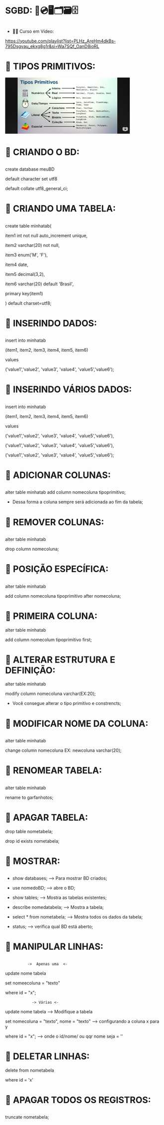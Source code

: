 ##

# SGBD: 💾💿🖥️🗂️🗃️🗄️

##
- 🧑‍💻 Curso em Vídeo:

https://youtube.com/playlist?list=PLHz_AreHm4dkBs-795Dsgvau_ekxg8g1r&si=Wa7SQf_OanD8ioRL

##

# 📌 TIPOS PRIMITIVOS:

<img height="180em" src="TiposPrimitivos.jpg"/>

##

# 📌 CRIANDO O BD:

##

create database meuBD

default character set utf8 

default collate utf8_general_ci;

##

# 📌 CRIANDO UMA TABELA:

##

create table minhatab(

item1 int not null auto_increment unique,

item2 varchar(20) not null,

item3 enum('M', 'F'),

item4 date,

item5 decimal(3,2),

item6 varchar(20) default 'Brasil',

primary key(item1)

) default charset=utf8;

##

# 📌 INSERINDO DADOS:

##

insert into minhatab  

(item1, item2, item3, item4, item5, item6) 

values 

('value1','value2', 'value3', 'value4', 'value5','value6'); 
 
##

# 📌 INSERINDO VÁRIOS DADOS:

##

insert into minhatab

(item1, item2, item3, item4, item5, item6) 

values 

('value1','value2', 'value3', 'value4', 'value5','value6'),

('value1','value2', 'value3', 'value4', 'value5','value6'),

('value1','value2', 'value3', 'value4', 'value5','value6'); 

##

# 📌 ADICIONAR COLUNAS: 

##

alter table minhatab 
add column nomecoluna tipoprimitivo; 

- Dessa forma a coluna sempre será adicionada ao fim da tabela; 


## 

##

# 📌 REMOVER COLUNAS: 

##

alter table minhatab

drop column nomecoluna; 


##

# 📌 POSIÇÃO ESPECÍFICA:

##

alter table minhatab 

add column nomecoluna tipoprimitivo after nomecoluna;

##

# 📌 PRIMEIRA COLUNA: 

alter table minhatab 

add column nomecolum tipoprimitivo first; 

##

# 📌 ALTERAR ESTRUTURA E DEFINIÇÃO:

alter table minhatab 

modify column nomecoluna varchar(EX:20); 

- Você consegue alterar o tipo primitivo e constrencts; 

##

# 📌 MODIFICAR NOME DA COLUNA:

## 

alter table minhatab 

change column nomecoluna EX: newcoluna varchar(20);

##

# 📌 RENOMEAR TABELA:

##

alter table minhatab 

rename to garfanhotos; 

##


# 📌 APAGAR TABELA:  

drop table nometabela; 

drop id exists nometabela; 

##

# 📌 MOSTRAR: 

##

- show databases; --> Para mostrar BD criados;

- use nomedoBD; --> abre o BD; 
 
- show tables; --> Mostra as tabelas existentes; 

- describe nomedatabela; --> Mostra a tabela; 

- select * from nometabela; --> Mostra todos os dados da tabela;

- status; --> verifica qual BD está aberto; 

##

# 📌 MANIPULAR LINHAS:

##

              ->  Apenas uma  <-

update nome tabela        

set nomeecoluna = "texto"

where id = "x";            


                -> Várias <-

update nome tabela     --> Modifique a tabela              
  
set nomecoluna = "texto", nome = "texto"   --> configurando a coluna x para y

where id = "x";    --> onde o id/nome/ ou qqr nome seja = ''          

## 

# 📌 DELETAR LINHAS:

delete from nometabela

where id = 'x'          

##

# 📌 APAGAR TODOS OS REGISTROS:

##

truncate nometabela;

## 













